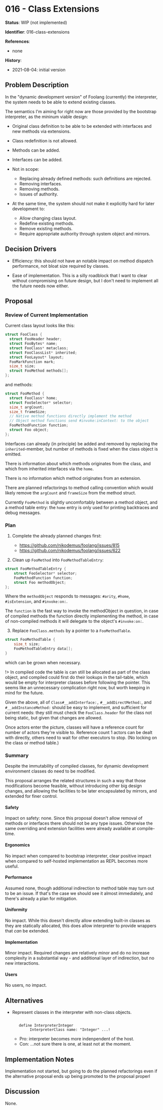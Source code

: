 # 016 - Class Extensions

**Status**: WIP (not implemented)

**Identifier**: 016-class-extensions

**References**:
- none

**History**:
- 2021-08-04: initial version

## Problem Description

In the "dynamic development version" of Foolang (currently) the interpreter, the
system needs to be able to extend existing classes.

The semantics I'm aiming for right now are those provided by the bootstrap
interpreter, as the mininum viable design:

- Original class definition to be able to be extended with interfaces and new
  methods via extensions.
  
- Class redefinition is not allowed.

- Methods can be added.

- Interfaces can be added.

- Not in scope:
  - Replacing already defined methods: such definitions are rejected.
  - Removing interfaces.
  - Removing methods.
  - Issues of authority.

- At the same time, the system should not make it explicitly hard for
  later development to:
  - Allow changing class layout.
  - Redefine existing methods.
  - Remove existing methods.
  - Require appropriate authority through system object and mirrors.

## Decision Drivers

- Efficiency: this should not have an notable impact on method dispatch
  performance, not bloat size required by classes.
  
- Ease of implementation. This is a silly roadblock that I want to
  clear without compromising on future design, but I don't need to
  implement all the future needs now either.

## Proposal

### Review of Current Implementation

Current class layout looks like this:

```C
struct FooClass {
  struct FooHeader header;
  struct FooBytes* name;
  struct FooClass* metaclass;
  struct FooClassList* inherited;
  struct FooLayout* layout;
  FooMarkFunction mark;
  size_t size;
  struct FooMethod methods[];
};
```

and methods:

```C
struct FooMethod {
  struct FooClass* home;
  struct FooSelector* selector;
  size_t argCount;
  size_t frameSize;
  // Native method functions directly implement the method
  // Object method functions send #invoke:inContext: to the object
  FooMethodFunction function;
  struct Foo object;
};
```

Interfaces can already (in principle) be added and removed by replacing the
`inherited`-member, but number of methods is fixed when the class object is
emitted.

There is information about which methods originates from the class, and
which from inherited interfaces via the `home`.

There is no information which method originates from an extension.

There are planned refactorings to method calling convention which would
likely remove the `argCount` and `frameSize` from the method struct.

Currently `FooMethod` is slightly uncomfortably between a method object,
and a method table entry: the `home` entry is only used for printing
backtraces and debug messages.

### Plan

1. Complete the already planned changes first:
   - https://github.com/nikodemus/foolang/issues/815
   - https://github.com/nikodemus/foolang/issues/622

2. Clean up `FooMethod` into `FooMethodTableEntry`:

```C
struct FooMethodTableEntry {
    struct FooSelector* selector;
    FooMethodFunction function;
    struct Foo methodObject;
};
```

Where the `methodObject` responds to messages: `#arity`, `#home`,
`#isExtension`, and `#invoke:on:`.

The `function` is the fast way to invoke the methodObject in question, in case
of compiled methods the function directly implementing the method, in case of
non-compiled methods it will delegate to the object's `#invoke:on:`.

3. Replace `FooClass.methods` by a pointer to a `FooMethodTable`.

```C
struct FooMethodTable {
    size_t size;
    FooMethodTableEntry data[];
}
```

which can be grown when necessary.

!> In compiled code the table is can still be allocated as part of the class
object, and compiled could first do their lookups in the tail-table, which would
be empty for interpreter classes before following the pointer. This seems like
an unnecessary complication right now, but worth keeping in mind for the future.

Given the above, all of `Class#__addInterface:,` `#__addDirectMethod:`, and
`#__addInstanceMethod:` should be easy to implement, and sufficient for current
needs: they still must check the `FooClass.header` for the class not being
static, but given that changes are allowed.

Once actors enter the picture, classes will have a reference count for number of
actors they're visible to. Reference count 1 actors can be dealt with directly,
others need to wait for other executors to stop. (No locking on the class or
method table.)

### Summary

Despite the immutability of compiled classes, for dynamic development environment
classes do need to be modified.

This proposal arranges the related structures in such a way that those modifications
become feasible, without introducing other big design changes, and allowing
the facilities to be later encapsulated by mirrors, and extended for finer
control.

#### Safety

Impact on safety: none. Since this proposal doesn't allow removal of
methods or interfaces there should not be any type issues. Otherwise
the same overriding and extension facilities were already available
at compile-time.

#### Ergonomics

No impact when compared to bootstrap interpreter, clear positive impact when
compared to self-hosted implementation as REPL becomes more useful.

#### Performance

Assumed none, though additional indirection to method table may turn
out to be an issue. If that's the case we should see it almost immediately,
and there's already a plan for mitigation.

#### Uniformity

No impact. While this doesn't directly allow extending built-in classes
as they are statically allocated, this does allow interpreter to provide
wrappers that _can_ be extended.

#### Implementation

Minor impact. Required changes are relatively minor and do no increase
complexity in a substantial way - and additional layer of indirection,
but no new interactions.

#### Users

No users, no impact.

## Alternatives

- Represent classes in the interpreter with non-class objects.
  ```class InterpreterClass { name layout interfaces methods } ... end

     define InterpreterInteger
          InterpreterClass name: "Integer" ...!
  ```
  - Pro: interpreter becomes more indenpendent of the host.
  - Con: ...not sure there is one, at least not at the moment.

## Implementation Notes

Implementation not started, but going to do the planned refactorings
even if the alternative proposal ends up being promoted to the proposal
properl

## Discussion

None.

